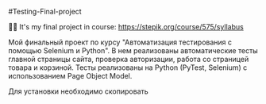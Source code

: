 #Testing-Final-project

:man_student: It's my final project in course: https://stepik.org/course/575/syllabus

Мой финальный проект по курсу "Автоматизация тестирования с помощью Selenium и Python".
В нем реализованы автоматические тесты главной страницы сайта, проверка авторизации, работа со страницей товара и корзиной.
Тесты реализованы на Python (PyTest, Selenium) с использованием Page Object Model.

Для установки необходимо скопировать 
